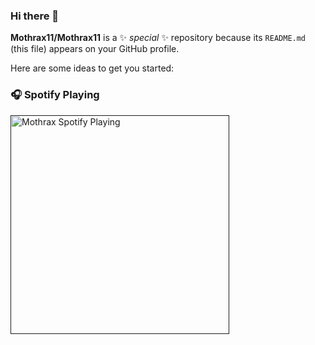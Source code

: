 ### Hi there 👋

**Mothrax11/Mothrax11** is a ✨ _special_ ✨ repository because its `README.md` (this file) appears on your GitHub profile.

Here are some ideas to get you started:

### 🎧 Spotify Playing
[<img src="my-spotify-czlwyft8q-mothraxs-projects.vercel.app" alt="Mothrax Spotify Playing" width="350" />]()
